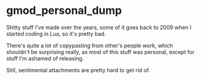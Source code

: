 # gmod_personal_dump

Shitty stuff I've made over the years, some of it goes back to 2009 when I started coding in Lua, so it's pretty bad.

There's quite a lot of copypasting from other's people work, which shouldn't be surprising really, as most of this stuff was personal, except for stuff I'm ashamed of releasing.

Still, sentimental attachments are pretty hard to get rid of.

